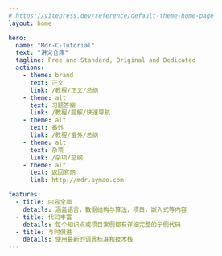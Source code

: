 ```yaml
---
# https://vitepress.dev/reference/default-theme-home-page
layout: home

hero:
  name: "Mdr-C-Tutorial"
  text: "讲义仓库"
  tagline: Free and Standard, Original and Dedicated
  actions:
    - theme: brand
      text: 正文
      link: /教程/正文/总纲
    - theme: alt
      text: 习题答案
      link: /教程/题解/快速导航
    - theme: alt
      text: 番外
      link: /教程/番外/总纲
    - theme: alt
      text: 杂项
      link: /杂项/总纲
    - theme: alt
      text: 返回官网
      link: http://mdr.aymao.com

features:
  - title: 内容全面
    details: 涵盖语言，数据结构与算法，项目，嵌入式等内容
  - title: 代码丰富
    details: 每个知识点或项目案例都有详细完整的示例代码
  - title: 与时俱进
    details: 使用最新的语言标准和技术栈
---
```

